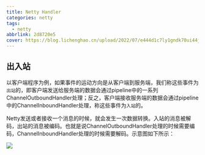 ```yaml
---
title: Netty Handler
categories: netty
tags:
  - netty
abbrlink: 2d8720e5
cover: https://blog.lichenghao.cn/upload/2022/07/e444d1c7ly1gndk70ui44j20gg09oq45.jpg
---
```




## 出入站

以客户端程序为例，如果事件的运动方向是从客户端到服务端，我们称这些事件为`出站`的，即客户端发送给服务端的数据会通过pipeline中的一系列ChannelOutboundHandler处理；反之，客户端接收服务端的数据会通过pipeline中的ChannelInboundHandler处理，称这些事件为`入站`的。

Netty发送或者接收一个消息的时候，就会发生一次数据转换。入站的消息被解码，出站的消息被编码。也就是说ChannelOutboundHandler处理的时候需要编码，ChannelInboundHandler处理的时候需要解码。示意图如下所示：

![](https://blog.lichenghao.cn/upload/2022/07/2WROEJ.png)





